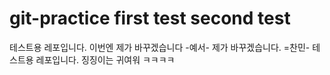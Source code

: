 # git-practice first test second test

테스트용 레포입니다. 이번엔 제가 바꾸겠습니다 -예서-
제가 바꾸겠습니다. =찬민- 테스트용 레포입니다.
징징이는 귀여워 ㅋㅋㅋㅋ
